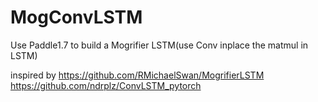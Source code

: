 # MogConvLSTM
Use Paddle1.7 to build a Mogrifier LSTM(use Conv inplace the matmul in LSTM)

inspired by https://github.com/RMichaelSwan/MogrifierLSTM https://github.com/ndrplz/ConvLSTM_pytorch
